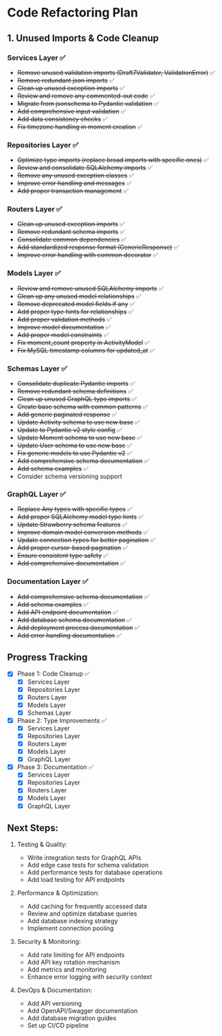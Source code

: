 # Code Refactoring Plan

## 1. Unused Imports & Code Cleanup

### Services Layer ✅
- ~~Remove unused validation imports (Draft7Validator, ValidationError)~~ ✅
- ~~Remove redundant json imports~~ ✅
- ~~Clean up unused exception imports~~ ✅
- ~~Review and remove any commented-out code~~ ✅
- ~~Migrate from jsonschema to Pydantic validation~~ ✅
- ~~Add comprehensive input validation~~ ✅
- ~~Add data consistency checks~~ ✅
- ~~Fix timezone handling in moment creation~~ ✅

### Repositories Layer ✅
- ~~Optimize type imports (replace broad imports with specific ones)~~ ✅
- ~~Review and consolidate SQLAlchemy imports~~ ✅
- ~~Remove any unused exception classes~~ ✅
- ~~Improve error handling and messages~~ ✅
- ~~Add proper transaction management~~ ✅

### Routers Layer ✅
- ~~Clean up unused exception imports~~ ✅
- ~~Remove redundant schema imports~~ ✅
- ~~Consolidate common dependencies~~ ✅
- ~~Add standardized response format (GenericResponse)~~ ✅
- ~~Improve error handling with common decorator~~ ✅

### Models Layer ✅
- ~~Review and remove unused SQLAlchemy imports~~ ✅
- ~~Clean up any unused model relationships~~ ✅
- ~~Remove deprecated model fields if any~~ ✅
- ~~Add proper type hints for relationships~~ ✅
- ~~Add proper validation methods~~ ✅
- ~~Improve model documentation~~ ✅
- ~~Add proper model constraints~~ ✅
- ~~Fix moment_count property in ActivityModel~~ ✅
- ~~Fix MySQL timestamp columns for updated_at~~ ✅

### Schemas Layer ✅
- ~~Consolidate duplicate Pydantic imports~~ ✅
- ~~Remove redundant schema definitions~~ ✅
- ~~Clean up unused GraphQL type imports~~ ✅
- ~~Create base schema with common patterns~~ ✅
- ~~Add generic paginated response~~ ✅
- ~~Update Activity schema to use new base~~ ✅
- ~~Update to Pydantic v2 style config~~ ✅
- ~~Update Moment schema to use new base~~ ✅
- ~~Update User schema to use new base~~ ✅
- ~~Fix generic models to use Pydantic v2~~ ✅
- ~~Add comprehensive schema documentation~~ ✅
- ~~Add schema examples~~ ✅
- Consider schema versioning support

### GraphQL Layer ✅
- ~~Replace Any types with specific types~~ ✅
- ~~Add proper SQLAlchemy model type hints~~ ✅
- ~~Update Strawberry schema features~~ ✅
- ~~Improve domain model conversion methods~~ ✅
- ~~Update connection types for better pagination~~ ✅
- ~~Add proper cursor-based pagination~~ ✅
- ~~Ensure consistent type safety~~ ✅
- ~~Add comprehensive documentation~~ ✅

### Documentation Layer ✅
- ~~Add comprehensive schema documentation~~ ✅
- ~~Add schema examples~~ ✅
- ~~Add API endpoint documentation~~ ✅
- ~~Add database schema documentation~~ ✅
- ~~Add deployment process documentation~~ ✅
- ~~Add error handling documentation~~ ✅

## Progress Tracking

- [x] Phase 1: Code Cleanup ✅
  - [x] Services Layer
  - [x] Repositories Layer
  - [x] Routers Layer
  - [x] Models Layer
  - [x] Schemas Layer

- [x] Phase 2: Type Improvements ✅
  - [x] Services Layer
  - [x] Repositories Layer
  - [x] Routers Layer
  - [x] Models Layer
  - [x] GraphQL Layer

- [x] Phase 3: Documentation ✅
  - [x] Services Layer
  - [x] Repositories Layer
  - [x] Routers Layer
  - [x] Models Layer
  - [x] GraphQL Layer

## Next Steps:

1. Testing & Quality:
   - Write integration tests for GraphQL APIs
   - Add edge case tests for schema validation
   - Add performance tests for database operations
   - Add load testing for API endpoints

2. Performance & Optimization:
   - Add caching for frequently accessed data
   - Review and optimize database queries
   - Add database indexing strategy
   - Implement connection pooling

3. Security & Monitoring:
   - Add rate limiting for API endpoints
   - Add API key rotation mechanism
   - Add metrics and monitoring
   - Enhance error logging with security context

4. DevOps & Documentation:
   - Add API versioning
   - Add OpenAPI/Swagger documentation
   - Add database migration guides
   - Set up CI/CD pipeline
